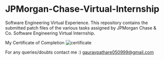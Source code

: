 # JPMorgan-Chase-Virtual-Internship
Software Engineering Virtual Experience.
This repository contains the submitted patch files of the various tasks assigned by JPMorgan Chase & Co. Software Engineering Virtual Internship.

My Certificate of Completion
![certificate](https://user-images.githubusercontent.com/62901511/88082006-d2323b00-cb9e-11ea-9f8e-3896dfe8df58.JPG)


For any queries/doubts contact me :)
gauravpathare050999@gmail.com
